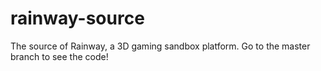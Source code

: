 # rainway-source
The source of Rainway, a 3D gaming sandbox platform. Go to the master branch to see the code!
